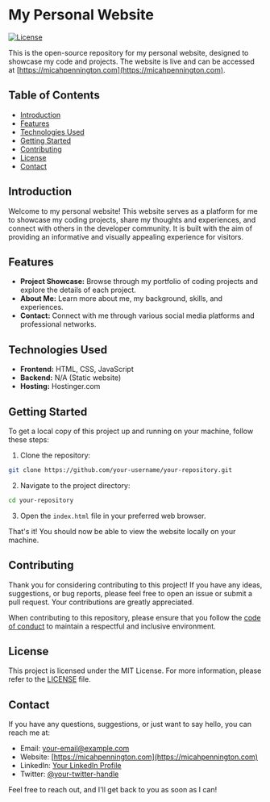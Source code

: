 # My Personal Website

[![License](https://img.shields.io/badge/License-MIT-blue.svg)](https://opensource.org/licenses/MIT)

This is the open-source repository for my personal website, designed to showcase my code and projects. The website is live and can be accessed at [https://micahpennington.com](https://micahpennington.com).

## Table of Contents

- [Introduction](#introduction)
- [Features](#features)
- [Technologies Used](#technologies-used)
- [Getting Started](#getting-started)
- [Contributing](#contributing)
- [License](#license)
- [Contact](#contact)

## Introduction

Welcome to my personal website! This website serves as a platform for me to showcase my coding projects, share my thoughts and experiences, and connect with others in the developer community. It is built with the aim of providing an informative and visually appealing experience for visitors.

## Features

- **Project Showcase:** Browse through my portfolio of coding projects and explore the details of each project.
- **About Me:** Learn more about me, my background, skills, and experiences.
- **Contact:** Connect with me through various social media platforms and professional networks.

## Technologies Used

- **Frontend:** HTML, CSS, JavaScript
- **Backend:** N/A (Static website)
- **Hosting:** Hostinger.com

## Getting Started

To get a local copy of this project up and running on your machine, follow these steps:

1. Clone the repository:

```bash
git clone https://github.com/your-username/your-repository.git
```

2. Navigate to the project directory:

```bash
cd your-repository
```

3. Open the `index.html` file in your preferred web browser.

That's it! You should now be able to view the website locally on your machine.

## Contributing

Thank you for considering contributing to this project! If you have any ideas, suggestions, or bug reports, please feel free to open an issue or submit a pull request. Your contributions are greatly appreciated.

When contributing to this repository, please ensure that you follow the [code of conduct](CODE_OF_CONDUCT.md) to maintain a respectful and inclusive environment.

## License

This project is licensed under the MIT License. For more information, please refer to the [LICENSE](LICENSE) file.

## Contact

If you have any questions, suggestions, or just want to say hello, you can reach me at:

- Email: [your-email@example.com](mailto:your-email@example.com)
- Website: [https://micahpennington.com](https://micahpennington.com)
- LinkedIn: [Your LinkedIn Profile](https://www.linkedin.com/in/your-linkedin-profile)
- Twitter: [@your-twitter-handle](https://twitter.com/your-twitter-handle)

Feel free to reach out, and I'll get back to you as soon as I can!
